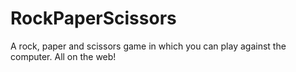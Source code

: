 # RockPaperScissors
A rock, paper and scissors game in which you can play against the computer. All on the web!
